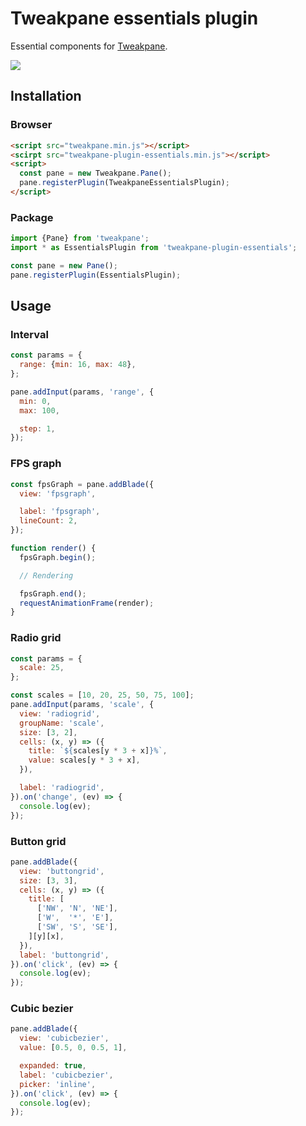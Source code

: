# Tweakpane essentials plugin
Essential components for [Tweakpane][tweakpane].

![](https://user-images.githubusercontent.com/602961/122059107-41ec8c80-ce27-11eb-9d17-08c522efb05f.png)


## Installation


### Browser
```html
<script src="tweakpane.min.js"></script>
<scirpt src="tweakpane-plugin-essentials.min.js"></script>
<script>
  const pane = new Tweakpane.Pane();
  pane.registerPlugin(TweakpaneEssentialsPlugin);
</script>
```


### Package
```js
import {Pane} from 'tweakpane';
import * as EssentialsPlugin from 'tweakpane-plugin-essentials';

const pane = new Pane();
pane.registerPlugin(EssentialsPlugin);
```


## Usage


### Interval
```js
const params = {
  range: {min: 16, max: 48},
};

pane.addInput(params, 'range', {
  min: 0,
  max: 100,

  step: 1,
});
```


### FPS graph
```js
const fpsGraph = pane.addBlade({
  view: 'fpsgraph',

  label: 'fpsgraph',
  lineCount: 2,
});

function render() {
  fpsGraph.begin();

  // Rendering

  fpsGraph.end();
  requestAnimationFrame(render);
}
```


### Radio grid
```js
const params = {
  scale: 25,
};

const scales = [10, 20, 25, 50, 75, 100];
pane.addInput(params, 'scale', {
  view: 'radiogrid',
  groupName: 'scale',
  size: [3, 2],
  cells: (x, y) => ({
    title: `${scales[y * 3 + x]}%`,
    value: scales[y * 3 + x],
  }),

  label: 'radiogrid',
}).on('change', (ev) => {
  console.log(ev);
});
```


### Button grid
```js
pane.addBlade({
  view: 'buttongrid',
  size: [3, 3],
  cells: (x, y) => ({
    title: [
      ['NW', 'N', 'NE'],
      ['W',  '*', 'E'],
      ['SW', 'S', 'SE'],
    ][y][x],
  }),
  label: 'buttongrid',
}).on('click', (ev) => {
  console.log(ev);
});
```


### Cubic bezier
```js
pane.addBlade({
  view: 'cubicbezier',
  value: [0.5, 0, 0.5, 1],

  expanded: true,
  label: 'cubicbezier',
  picker: 'inline',
}).on('click', (ev) => {
  console.log(ev);
});
```


[tweakpane]: https://github.com/cocopon/tweakpane/
